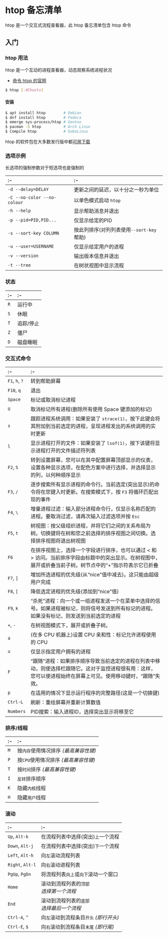 htop 备忘清单
===

htop 是一个交互式流程查看器，此 htop 备忘清单包含 htop 命令

入门
----

### htop 用法

htop 是一个互动的进程查看器，动态观察系统进程状况

- [命令 htop 的官网](https://htop.sourceforge.net/)

```bash
$ htop [-dChustv]
```

#### 安装

```bash
$ apt install htop        # Debian
$ dnf install htop        # Fedora
$ emerge sys-process/htop # Gentoo
$ pacman -S htop          # Arch Linux
$ Compile htop            # GoboLinux
```

htop 的软件包在大多数发行版中都[可用下载](https://htop.dev/downloads.html)

### 选项示例
<!--rehype:wrap-class=col-span-2-->

长选项的强制参数对于短选项也是强制的

:- | :-
:- | :-
`-d --delay=DELAY` | 更新之间的延迟，以十分之一秒为单位
`-C --no-color --no-colour` | 以单色模式启动 `htop`
`-h --help` | 显示帮助消息并退出
`-p --pid=PID,PID...` | 仅显示给定的PID
`-s --sort-key COLUMN` | 按此列排序(对列列表使用`--sort-key`帮助)
`-u --user=USERNAME` | 仅显示给定用户的进程
`-v --version` | 输出版本信息并退出
`-t --tree` | 在树状视图中显示流程

### 状态

:- | :-
:- | :-
`R`  | 运行中
`S`  | 休眠
`T`  | 追踪/停止
`Z`  | 僵尸
`D`  | 磁盘睡眠
<!--rehype:className=shortcuts--> 

### 交互式命令
<!--rehype:wrap-class=col-span-2 row-span-3-->

:- | :-
:- | :-
`F1`, `h`, `?` | 转到帮助屏幕
`F10`, `q` | 退出
`Space` | 标记或取消标记进程
`U` | 取消标记所有进程(删除所有使用 Space 键添加的标记)
`s` | 跟踪进程系统调用：如果安装了 `strace(1)`，按下此键会将其附加到当前选定的进程，呈现进程发出的系统调用的实时更新
`l` | 显示进程打开的文件：如果安装了 `lsof(1)`，按下该键将显示进程打开的文件描述符列表
`F2`, `S` | 转到设置屏幕，您可以在其中配置屏幕顶部显示的仪表，设置各种显示选项，在配色方案中进行选择，并选择显示的列，以何种顺序显示
`F3`, `/` | 逐步搜索所有显示进程的命令行。当前选定(突出显示)的命令将在您键入时更新。在搜索模式下，按 `F3` 将循环匹配出现的事件
`F4`, `\` | 增量进程过滤：输入部分进程命令行，仅显示名称匹配的进程。要取消过滤，请再次输入过滤选项并按 `Esc`
`F5`, `t` | 树视图：按父级组织进程，并将它们之间的关系布局为树。切换键将在树和您之前选择的排序视图之间切换。选择排序视图将退出树视图
`F6` | 在排序视图上，选择一个字段进行排序，也可以通过 < 和 > 访问。当前排序字段由标题中的突出显示。在树视图中，展开或折叠当前子树。树节点中的“+”指示符表示它已折叠
`F7`, `]` | 增加所选进程的优先级(从“nice”值中减去)。这只能由超级用户完成
`F8`, `[` | 降低选定进程的优先级(添加到“nice”值)
`F9`, `k` | “杀死”进程：向一个或一组进程发送一个在菜单中选择的信号。如果进程被标记，则将信号发送到所有标记的进程。如果没有标记，则发送到当前选定的进程
`+`, `-` | 在树视图模式下，展开或折叠子树。
`a` | (在多 CPU 机器上)设置 CPU 亲和性：标记允许进程使用的 CPU
`u` | 仅显示指定用户拥有的进程
`F` | “跟随”进程：如果排序顺序导致当前选定的进程在列表中移动，则使选择栏跟随它。这对于监控进程很有用：这样，您可以使进程始终在屏幕上可见。使用移动键时，“跟随”失效。
`p` | 在适用的情况下显示运行程序的完整路径(这是一个切换键)
`Ctrl-L` | 刷新：重绘屏幕并重新计算数值
`Numbers` | PID搜索：输入进程ID，选择突出显示将移至它
<!--rehype:className=shortcuts--> 

### 排序/线程

:- | :-
:- | :-
`M` | 按`内存`使用情况排序 _(最高兼容性键)_
`P` | 按`CPU`使用情况排序 _(最高兼容性键)_
`T` | 按`时间`排序 _(最高兼容性键)_
`I` | `反转`排序顺序
`K` | 隐藏`内核`线程
`H` | 隐藏`用户`线程
<!--rehype:className=shortcuts--> 

### 滚动

:- | :-
:- | :-
`Up`, `Alt-k` | 在流程列表中选择(突出)`上`一个流程
`Down`, `Alt-j` | 在流程列表中选择(突出)`下`一个流程
`Left`, `Alt-h` | 向`左`滚动流程列表
`Right`, `Alt-l` | 向`右`滚动进程列表
`PgUp`, `PgDn` | 将流程列表`向上`或`向下`滚动一个窗口
`Home` | 滚动到流程列表的`顶部` <br /> _选择第一个流程_
`End` | 滚动到流程列表的`底部` <br /> _选择最后一个流程_
`Ctrl-A`, `^` | 向`左`滚动到流程条目`开头` _(即行开头)_
`Ctrl-E`, `$` | 向`右`滚动到流程条目`末尾` _(即行尾)_
<!--rehype:className=shortcuts--> 